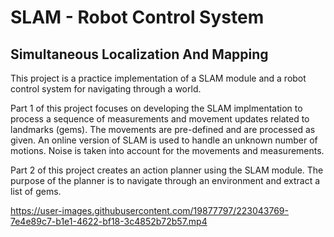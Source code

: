 # SLAM - Robot Control System
## Simultaneous Localization And Mapping

This project is a practice implementation of a SLAM module and a robot control system for navigating through a world. 

Part 1 of this project focuses on developing the SLAM implmentation to process a sequence of measurements and movement updates related
to landmarks (gems). The movements are pre-defined and are processed as given. An online version of SLAM is used to handle 
an unknown number of motions. Noise is taken into account for the movements and measurements.

Part 2 of this project creates an action planner using the SLAM module. The purpose of the planner is to navigate
through an environment and extract a list of gems.




https://user-images.githubusercontent.com/19877797/223043769-7e4e89c7-b1e1-4622-bf18-3c4852b72b57.mp4


